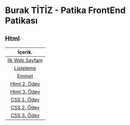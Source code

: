 # Burak TİTİZ - Patika FrontEnd Patikası

## Html

|İçerik.
|:---------------:
| [İlk Web Sayfam](https://github.com/buraktitiz/Patika-FrontEnd/tree/main/html/ilkWebSayfam)
| [Listeleme](https://github.com/buraktitiz/Patika-FrontEnd/tree/main/html/Listeleme)
| [Emmet](https://github.com/buraktitiz/Patika-FrontEnd/tree/main/html/Emmet)
| [Html 2. Ödev](https://github.com/buraktitiz/Patika-FrontEnd/tree/main/html/HtmlIk%C4%B1nc%C4%B1Odev)
| [Html 3. Ödev](https://github.com/buraktitiz/Patika-FrontEnd/tree/main/html/htmlucuncuodev)
| [CSS 1. Ödev](https://github.com/buraktitiz/Patika-FrontEnd/tree/main/css/cssOdev1/)
| [CSS 2. Ödev](https://github.com/buraktitiz/Patika-FrontEnd/tree/main/css/cssOdev2)
| [CSS 3. Ödev](https://github.com/buraktitiz/Patika-FrontEnd/tree/main/css/cssOdev3)
